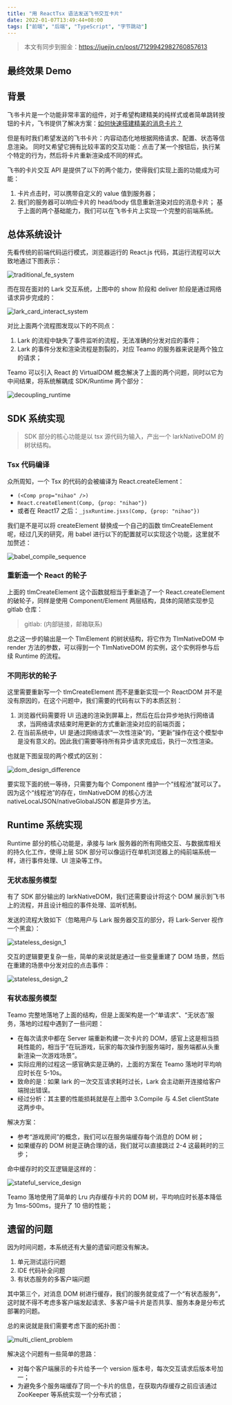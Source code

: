 ```yaml
---
title: "用 ReactTsx 语法发送飞书交互卡片"
date: 2022-01-07T13:49:44+08:00
tags: ["前端", "后端", "TypeScript", "字节跳动"]
---
```


> 本文有同步到掘金：https://juejin.cn/post/7129942982760857613


## 最终效果 Demo


## 背景

飞书卡片是一个功能非常丰富的组件，对于希望构建精美的纯样式或者简单跳转按钮的卡片，飞书提供了解决方案：[如何快速搭建精美的消息卡片？ ](https://bytedance.feishu.cn/wiki/V4mPw7nkUiZySSkyok2cUinjnIh)

但是有时我们希望发送的飞书卡片：内容动态化地根据网络请求、配置、状态等信息渲染。
同时又希望它拥有比较丰富的交互功能：点击了某一个按钮后，执行某个特定的行为，然后将卡片重新渲染成不同的样式。

飞书的卡片交互 API 是提供了以下的两个能力，使得我们实现上面的功能成为可能：
1. 卡片点击时，可以携带自定义的 value 值到服务器；
2. 我们的服务器可以响应卡片的 head/body 信息重新渲染对应的消息卡片；
基于上面的两个基础能力，我们可以在飞书卡片上实现一个完整的前端系统。

## 总体系统设计

先看传统的前端代码运行模式，浏览器运行的 React.js 代码，其运行流程可以大致地通过下图表示：

![traditional_fe_system](./traditional_fe_system.svg)

而在现在面对的 Lark 交互系统，上图中的 show 阶段和 deliver 阶段是通过网络请求异步完成的：

![lark_card_interact_system](./lark_card_interact_system.svg)

对比上面两个流程图发现以下的不同点：

1. Lark 的流程中缺失了事件监听的流程，无法准确的分发对应的事件；
2. Lark 的事件分发和渲染流程是割裂的，对应 Teamo 的服务器来说是两个独立的请求；

Teamo 可以引入 React 的 VirtualDOM 概念解决了上面的两个问题，同时以它为中间结果，将系统解耦成 SDK/Runtime 两个部分：

![decoupling_runtime](./decoupling_runtime.svg)

## SDK 系统实现

> SDK 部分的核心功能是以 tsx 源代码为输入，产出一个 larkNativeDOM 的树状结构。

### Tsx 代码编译

众所周知，一个 Tsx 的代码的会被编译为 React.createElement：

- `(<Comp prop="nihao" />)`
- `React.createElement(Comp, {prop: "nihao"})`
- 或者在 React17 之后：`_jsxRuntime.jsxs(Comp, {prop: "nihao"})`

我们是不是可以将 createElement 替换成一个自己的函数 tlmCreateElement 呢，经过几天的研究，用 babel 进行以下的配置就可以实现这个功能，这里就不加赘述：

![babel_compile_sequence](./babel_compile_sequence.svg)

### 重新造一个 React 的轮子

上面的 tlmCreateElement 这个函数就相当于重新造了一个 React.createElement 的破轮子，同样是使用 Component/Element 两层结构，具体的简陋实现参见 gitlab 仓库：

> gitlab: (内部链接，邮箱联系)

总之这一步的输出是一个 TlmElement 的树状结构，将它作为 TlmNativeDOM 中 render 方法的参数，可以得到一个 TlmNativeDOM 的实例，这个实例将参与后续 Runtime 的流程。

### 不同形状的轮子

这里需要重新写一个 tlmCreateElement 而不是重新实现一个 ReactDOM 并不是没有原因的，在这个问题中，我们需要的代码有以下的本质区别：
1. 浏览器代码需要将 UI 迅速的渲染到屏幕上，然后在后台异步地执行网络请求，当网络请求结束时用更新的方式重新渲染对应的前端页面；
2. 在当前系统中，UI 是通过网络请求“一次性渲染”的，“更新”操作在这个模型中是没有意义的。因此我们需要等待所有异步请求完成后，执行一次性渲染。

也就是下图呈现的两个模式的区别：

![dom_design_difference](./dom_design_difference.svg)

要实现下面的统一等待，只需要为每个 Component 维护一个“线程池”就可以了。因为这个“线程池”的存在，tlmNativeDOM 的核心方法 nativeLocalJSON/nativeGlobalJSON 都是异步方法。

## Runtime 系统实现

Runtime 部分的核心功能是，承接与 lark 服务器的所有网络交互、与数据库相关的持久化工作，使得上层 SDK 部分可以像运行在单机浏览器上的纯前端系统一样，进行事件处理、UI 渲染等工作。

### 无状态服务模型

有了 SDK 部分输出的 larkNativeDOM，我们还需要设计将这个 DOM 展示到飞书上的流程，并且设计相应的事件处理、监听机制。

发送的流程大致如下（忽略用户与 Lark 服务器交互的部分，将 Lark-Server 视作一个黑盒）：

![stateless_design_1](./stateless_design_1.svg)

交互的逻辑要更复杂一些，简单的来说就是通过一些变量重建了 DOM 场景，然后在重建的场景中分发对应的点击事件：

![stateless_design_2](./stateless_design_2.svg)


### 有状态服务模型

Teamo 完整地落地了上面的结构，但是上面架构是一个“单请求”、“无状态”服务，落地的过程中遇到了一些问题：
- 在每次请求中都在 Server 端重新构建一次卡片的 DOM，感官上这是相当损耗性能的，相当于“在玩游戏，玩家的每次操作到服务端时，服务端都从头重新渲染一次游戏场景”。
- 实际应用的过程这一感官确实是正确的，上面的方案在 Teamo 落地时平均响应时长在 5-10s。
- 致命的是：如果 lark 的一次交互请求耗时过长，Lark 会主动断开连接给客户端抛出错误。
- 经过分析：其主要的性能损耗就是在上图中 3.Compile 与 4.Set clientState 这两步中。

解决方案：
- 参考“游戏房间”的概念，我们可以在服务端缓存每个消息的 DOM 树；
- 如果缓存的 DOM 树是正确合理的话，我们就可以直接跳过 2-4 这最耗时的三步；

命中缓存时的交互逻辑是这样的：

![stateful_service_design](./stateful_service_design.svg)

Teamo 落地使用了简单的 Lru 内存缓存卡片的 DOM 树，平均响应时长基本降低为 1ms-500ms，提升了 10 倍的性能；

## 遗留的问题

因为时间问题，本系统还有大量的遗留问题没有解决。

1. 单元测试运行问题 
2. IDE 代码补全问题
3. 有状态服务的多客户端问题

其中第三个，对消息 DOM 树进行缓存，我们的服务就变成了一个“有状态服务”，这时就不得不考虑多客户端发起请求、多客户端卡片是否共享、服务本身是分布式部署的问题。

总的来说就是我们需要考虑下面的拓扑图：

![multi_client_problem](./multi_client_problem.svg)

解决这个问题有一些简单的思路：
- 对每个客户端展示的卡片给予一个 version 版本号，每次交互请求后版本号加一；
- 为避免多个服务端缓存了同一个卡片的信息，在获取内存缓存之前应该通过 ZooKeeper 等系统实现一个分布式锁；